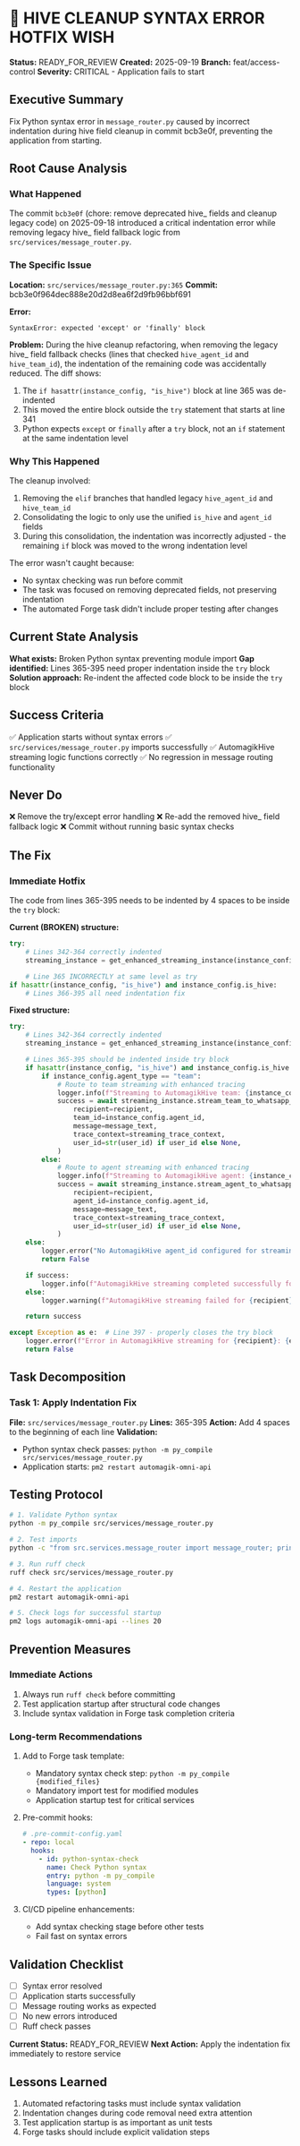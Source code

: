 # 🧞 HIVE CLEANUP SYNTAX ERROR HOTFIX WISH

**Status:** READY_FOR_REVIEW
**Created:** 2025-09-19
**Branch:** feat/access-control
**Severity:** CRITICAL - Application fails to start

## Executive Summary
Fix Python syntax error in `message_router.py` caused by incorrect indentation during hive field cleanup in commit bcb3e0f, preventing the application from starting.

## Root Cause Analysis

### What Happened
The commit `bcb3e0f` (chore: remove deprecated hive_ fields and cleanup legacy code) on 2025-09-18 introduced a critical indentation error while removing legacy hive_ field fallback logic from `src/services/message_router.py`.

### The Specific Issue
**Location:** `src/services/message_router.py:365`
**Commit:** bcb3e0f964dec888e20d2d8ea6f2d9fb96bbf691

**Error:**
```
SyntaxError: expected 'except' or 'finally' block
```

**Problem:**
During the hive cleanup refactoring, when removing the legacy hive_ field fallback checks (lines that checked `hive_agent_id` and `hive_team_id`), the indentation of the remaining code was accidentally reduced. The diff shows:

1. The `if hasattr(instance_config, "is_hive")` block at line 365 was de-indented
2. This moved the entire block outside the `try` statement that starts at line 341
3. Python expects `except` or `finally` after a `try` block, not an `if` statement at the same indentation level

### Why This Happened
The cleanup involved:
1. Removing the `elif` branches that handled legacy `hive_agent_id` and `hive_team_id`
2. Consolidating the logic to only use the unified `is_hive` and `agent_id` fields
3. During this consolidation, the indentation was incorrectly adjusted - the remaining `if` block was moved to the wrong indentation level

The error wasn't caught because:
- No syntax checking was run before commit
- The task was focused on removing deprecated fields, not preserving indentation
- The automated Forge task didn't include proper testing after changes

## Current State Analysis
**What exists:** Broken Python syntax preventing module import
**Gap identified:** Lines 365-395 need proper indentation inside the `try` block
**Solution approach:** Re-indent the affected code block to be inside the `try` block

## Success Criteria
✅ Application starts without syntax errors
✅ `src/services/message_router.py` imports successfully
✅ AutomagikHive streaming logic functions correctly
✅ No regression in message routing functionality

## Never Do
❌ Remove the try/except error handling
❌ Re-add the removed hive_ field fallback logic
❌ Commit without running basic syntax checks

## The Fix

### Immediate Hotfix
The code from lines 365-395 needs to be indented by 4 spaces to be inside the `try` block:

**Current (BROKEN) structure:**
```python
try:
    # Lines 342-364 correctly indented
    streaming_instance = get_enhanced_streaming_instance(instance_config)

    # Line 365 INCORRECTLY at same level as try
if hasattr(instance_config, "is_hive") and instance_config.is_hive:
    # Lines 366-395 all need indentation fix
```

**Fixed structure:**
```python
try:
    # Lines 342-364 correctly indented
    streaming_instance = get_enhanced_streaming_instance(instance_config)

    # Lines 365-395 should be indented inside try block
    if hasattr(instance_config, "is_hive") and instance_config.is_hive:
        if instance_config.agent_type == "team":
            # Route to team streaming with enhanced tracing
            logger.info(f"Streaming to AutomagikHive team: {instance_config.agent_id}")
            success = await streaming_instance.stream_team_to_whatsapp_with_traces(
                recipient=recipient,
                team_id=instance_config.agent_id,
                message=message_text,
                trace_context=streaming_trace_context,
                user_id=str(user_id) if user_id else None,
            )
        else:
            # Route to agent streaming with enhanced tracing
            logger.info(f"Streaming to AutomagikHive agent: {instance_config.agent_id}")
            success = await streaming_instance.stream_agent_to_whatsapp_with_traces(
                recipient=recipient,
                agent_id=instance_config.agent_id,
                message=message_text,
                trace_context=streaming_trace_context,
                user_id=str(user_id) if user_id else None,
            )
    else:
        logger.error("No AutomagikHive agent_id configured for streaming")
        return False

    if success:
        logger.info(f"AutomagikHive streaming completed successfully for {recipient}")
    else:
        logger.warning(f"AutomagikHive streaming failed for {recipient}")

    return success

except Exception as e:  # Line 397 - properly closes the try block
    logger.error(f"Error in AutomagikHive streaming for {recipient}: {e}", exc_info=True)
    return False
```

## Task Decomposition

### Task 1: Apply Indentation Fix
**File:** `src/services/message_router.py`
**Lines:** 365-395
**Action:** Add 4 spaces to the beginning of each line
**Validation:**
- Python syntax check passes: `python -m py_compile src/services/message_router.py`
- Application starts: `pm2 restart automagik-omni-api`

## Testing Protocol
```bash
# 1. Validate Python syntax
python -m py_compile src/services/message_router.py

# 2. Test imports
python -c "from src.services.message_router import message_router; print('Import successful')"

# 3. Run ruff check
ruff check src/services/message_router.py

# 4. Restart the application
pm2 restart automagik-omni-api

# 5. Check logs for successful startup
pm2 logs automagik-omni-api --lines 20
```

## Prevention Measures

### Immediate Actions
1. Always run `ruff check` before committing
2. Test application startup after structural code changes
3. Include syntax validation in Forge task completion criteria

### Long-term Recommendations
1. Add to Forge task template:
   - Mandatory syntax check step: `python -m py_compile {modified_files}`
   - Mandatory import test for modified modules
   - Application startup test for critical services

2. Pre-commit hooks:
   ```yaml
   # .pre-commit-config.yaml
   - repo: local
     hooks:
       - id: python-syntax-check
         name: Check Python syntax
         entry: python -m py_compile
         language: system
         types: [python]
   ```

3. CI/CD pipeline enhancements:
   - Add syntax checking stage before other tests
   - Fail fast on syntax errors

## Validation Checklist
- [ ] Syntax error resolved
- [ ] Application starts successfully
- [ ] Message routing works as expected
- [ ] No new errors introduced
- [ ] Ruff check passes

**Current Status:** READY_FOR_REVIEW
**Next Action:** Apply the indentation fix immediately to restore service

## Lessons Learned
1. Automated refactoring tasks must include syntax validation
2. Indentation changes during code removal need extra attention
3. Test application startup is as important as unit tests
4. Forge tasks should include explicit validation steps